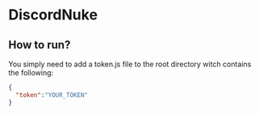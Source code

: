# DiscordNuke

## How to run?
You simply need to add a token.js file to the root directory witch contains the following:
```json
{
  "token":"YOUR_TOKEN"
}
```
